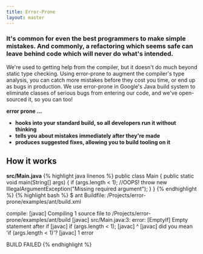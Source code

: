 ```yaml
---
title: Error-Prone
layout: master
---
```


### It's common for even the best programmers to make simple mistakes. And commonly, a refactoring which seems safe can leave behind code which will never do what's intended.

We're used to getting help from the compiler, but it doesn't do much beyond static type checking. Using error-prone to augment the compiler's type analysis, you can catch more mistakes before they cost you time, or end up as bugs in production. We use error-prone in Google's Java build system to eliminate classes of serious bugs from entering our code, and we've open-sourced it, so you can too!

__error prone ...__

* __hooks into your standard build, so all developers run it without thinking__
* __tells you about mistakes immediately after they're made__
* __produces suggested fixes, allowing you to build tooling on it__

## How it works
__src/Main.java__
{% highlight java linenos %}
public class Main {
  public static void main(String[] args) {
    if (args.length < 1); //OOPS!
      throw new IllegalArgumentException("Missing required argument");
  }
}
{% endhighlight %}
{% highlight bash %}
$ ant
Buildfile: /Projects/error-prone/examples/ant/build.xml

compile:
    [javac] Compiling 1 source file to /Projects/error-prone/examples/ant/build
    [javac] src/Main.java:3: error: [EmptyIf] Empty statement after if
    [javac]     if (args.length < 1);
    [javac]     ^
    [javac]   did you mean 'if (args.length < 1)'?
    [javac] 1 error

BUILD FAILED
{% endhighlight %}